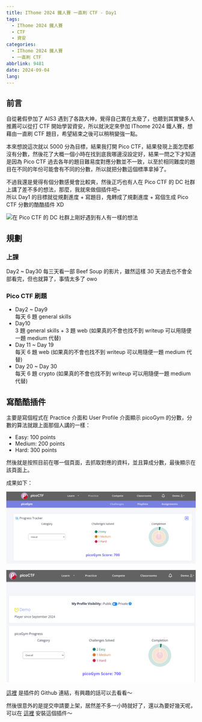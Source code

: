 ```yaml
---
title: IThome 2024 鐵人賽 一直刷 CTF - Day1
tags:
  - IThome 2024 鐵人賽
  - CTF
  - 資安
categories:
  - IThome 2024 鐵人賽
  - 一直刷 CTF
abbrlink: 9481
date: 2024-09-04
lang:
---
```


## 前言

自從暑假參加了 AIS3 遇到了各路大神，覺得自己實在太廢了，也聽到其實蠻多人推薦可以從打 CTF 開始學習資安，所以就決定來參加 IThome 2024 鐵人賽，想藉由一直刷 CTF 題目，希望結束之後可以稍稍變強一點。

<!--more-->

本來想說這次就以 5000 分為目標，結果我打開 Pico CTF，結果發現上面怎麼都沒有分數，然後花了大概一個小時在找到底我哪邊沒設定好，結果一問之下才知道是因為 Pico CTF 過去各年的題目難易度對應分數並不一致，以至於相同難度的題目在不同的年份可能會有不同的分數，所以就把分數這個標準拿掉了。

不過我還是覺得有個分數感覺會比較爽，然後正巧也有人在 Pico CTF 的 DC 社群上講了差不多的想法，那麼，我就來做個插件吧~  
所以 Day1 的目標就從規劃進度 + 寫題目，鬼轉成了規劃進度 + 寫個生成 Pico CTF 分數的酷酷插件 XD

![在 Pico CTF 的 DC 社群上剛好遇到有人有一樣的想法](https://i.imgur.com/rQ3SSIF.png)

## 規劃

### 上課

Day2 ~ Day30 每三天看一部 Beef Soup 的影片，雖然這樣 30 天過去也不會全部看完，但也就算了，事情太多了 owo

### Pico CTF 刷題

- Day2 ~ Day9  
  每天 6 題 general skills
- Day10  
  3 題 general skills + 3 題 web (如果真的不會也找不到 writeup 可以用隨便一題 medium 代替)
- Day 11 ~ Day 19  
  每天 6 題 web (如果真的不會也找不到 writeup 可以用隨便一題 medium 代替)
- Day 20 ~ Day 30  
  每天 6 題 crypto (如果真的不會也找不到 writeup 可以用隨便一題 medium 代替)

## 寫酷酷插件

主要是寫個程式在 Practice 介面和 User Profile 介面顯示 picoGym 的分數，分數的算法就跟上面那個人講的一樣：

- Easy: 100 points
- Medium: 200 points
- Hard: 300 points

然後就是按照目前在哪一個頁面，去抓取對應的資料，並且算成分數，最後顯示在該頁面上。

成果如下：

![Practice 介面](https://github.com/moon-jam/picoCTF-Gen-Score-Extension/blob/main/assets/Practice.png?raw=true)

![User Profile 介面](https://github.com/moon-jam/picoCTF-Gen-Score-Extension/blob/main/assets/User.png?raw=true)

[這裡](https://github.com/moon-jam/picoCTF-Gen-Score-Extension) 是插件的 Github 連結，有興趣的話可以去看看～

然後很意外的是提交申請要上架，居然差不多一小時就好了，還以為要好幾天呢，可以在 [這裡](https://chromewebstore.google.com/detail/picoctf-gen-score-extensi/bejhdgeaaddmaipmfcmfdijgfjgjomjj) 安裝這個插件～

